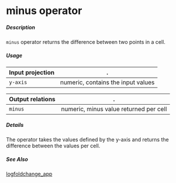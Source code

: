 # minus operator

##### Description

`minus` operator returns the difference between two points in a cell.

##### Usage

Input projection|.
---|---
`y-axis`         | numeric, contains the input values

Output relations|.
---|---
`minus`          | numeric, minus value returned per cell

##### Details

The operator takes the values defined by the y-axis and returns the difference between the values per cell.

##### See Also

[logfoldchange_app](https://github.com/tercen/logfoldchange_app)
